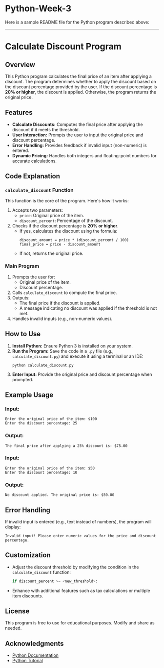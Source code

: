 # Python-Week-3
Here is a sample README file for the Python program described above:

---

# Calculate Discount Program

## Overview
This Python program calculates the final price of an item after applying a discount. The program determines whether to apply the discount based on the discount percentage provided by the user. If the discount percentage is **20% or higher**, the discount is applied. Otherwise, the program returns the original price.

## Features
- **Calculate Discounts:** Computes the final price after applying the discount if it meets the threshold.
- **User Interaction:** Prompts the user to input the original price and discount percentage.
- **Error Handling:** Provides feedback if invalid input (non-numeric) is entered.
- **Dynamic Pricing:** Handles both integers and floating-point numbers for accurate calculations.

## Code Explanation
### `calculate_discount` Function
This function is the core of the program. Here's how it works:
1. Accepts two parameters:
   - `price`: Original price of the item.
   - `discount_percent`: Percentage of the discount.
2. Checks if the discount percentage is **20% or higher**.
   - If yes, calculates the discount using the formula:
     ```
     discount_amount = price * (discount_percent / 100)
     final_price = price - discount_amount
     ```
   - If not, returns the original price.

### Main Program
1. Prompts the user for:
   - Original price of the item.
   - Discount percentage.
2. Calls `calculate_discount` to compute the final price.
3. Outputs:
   - The final price if the discount is applied.
   - A message indicating no discount was applied if the threshold is not met.
4. Handles invalid inputs (e.g., non-numeric values).

## How to Use
1. **Install Python:** Ensure Python 3 is installed on your system.
2. **Run the Program:** Save the code in a `.py` file (e.g., `calculate_discount.py`) and execute it using a terminal or an IDE:
   ```
   python calculate_discount.py
   ```
3. **Enter Input:** Provide the original price and discount percentage when prompted.

## Example Usage
### Input:
```
Enter the original price of the item: $100
Enter the discount percentage: 25
```
### Output:
```
The final price after applying a 25% discount is: $75.00
```

### Input:
```
Enter the original price of the item: $50
Enter the discount percentage: 10
```
### Output:
```
No discount applied. The original price is: $50.00
```

## Error Handling
If invalid input is entered (e.g., text instead of numbers), the program will display:
```
Invalid input! Please enter numeric values for the price and discount percentage.
```

## Customization
- Adjust the discount threshold by modifying the condition in the `calculate_discount` function:
  ```python
  if discount_percent >= <new_threshold>:
  ```
- Enhance with additional features such as tax calculations or multiple item discounts.

## License
This program is free to use for educational purposes. Modify and share as needed.

## Acknowledgments
- [Python Documentation](https://docs.python.org/3/)
- [Python Tutorial](https://www.w3schools.com/python/default.asp)



